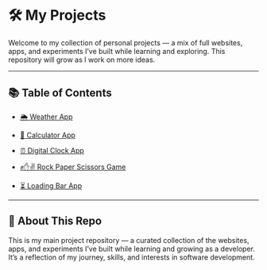 # 🛠️ My Projects

Welcome to my collection of personal projects — a mix of full websites, apps, and experiments I’ve built while learning and exploring. This repository will grow as I work on more ideas.

---

## 📚 Table of Contents

- [🌦️ Weather App](/Vanilla_Javascript/weather_app/)

- [🧮 Calculator App](/Vanilla_Javascript/calculator/)

- [⏰ Digital Clock App](/Vanilla_Javascript/digital_clock/)

- [✊✋✌️ Rock Paper Scissors Game](/Vanilla_Javascript/rock_paper_scissors/)

- [⏳ Loading Bar App](/Vanilla_Javascript/loading_bar/)

---

## 🚀 About This Repo

This is my main project repository — a curated collection of the websites, apps, and experiments I’ve built while learning and growing as a developer. It’s a reflection of my journey, skills, and interests in software development.
